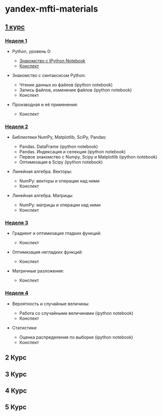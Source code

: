 # yandex-mfti-materials

## [1 курс](https://www.coursera.org/learn/mathematics-and-python/)

### [Неделя 1](https://www.coursera.org/learn/mathematics-and-python/home/week/1)
- Python, уровень 0:
  - [Знакомство с IPython Notebook](https://github.com/totaki/yandex-mfti-materials/blob/master/course_1/introduction_to_ipython.ipynb)
  - [Конспект](https://github.com/totaki/yandex-mfti-materials/blob/master/course_1/1-1.Vvedenie.pdf)

- Знакомство с синтаксисом Python:
  - Чтение данных из файлов (ipython notebook)
  - Запись файлов, изменение файлов (ipython notebook)
  - Конспект

- Производная и её применения:
  - Конспект

### [Неделя 2](https://www.coursera.org/learn/mathematics-and-python/home/week/2)
- Библиотеки NumPy, Matplotlib, SciPy, Pandas:
  - Pandas. DataFrame (ipython notebook)
  - Pandas. Индексация и селекция (ipython notebook)
  - Первое знакомство с Numpy, Scipy и Matplotlib (ipython notebook)
  - Оптимизация в Scipy (ipython notebook)

- Линейная алгебра. Векторы:
  - NumPy: векторы и операции над ними
  - Конспект

- Линейная алгебра. Матрицы:
  - NumPy: матрицы и операции над ними
  - Конспект

### [Неделя 3](https://www.coursera.org/learn/mathematics-and-python/home/week/3)
- Градиент и оптимизация гладких функций:
  - Конспект

- Оптимизация негладких функций:
  - Конспект

- Матричные разложения:
  - Конспект

### [Неделя 4](https://www.coursera.org/learn/mathematics-and-python/home/week/4)
- Вероятность и случайные величины:
  - Работа со случайными величинами (ipython notebook)
  - Конспект

- Статистики:
  - Оценка распределения по выборке (ipython notebook)
  - Конспект

## 2 Курс

## 3 Курс

## 4 Курс

## 5 Курс
